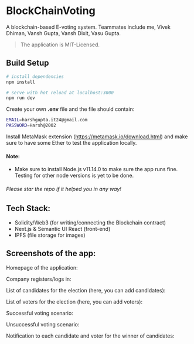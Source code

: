 # BlockChainVoting

A blockchain-based E-voting system. Teammates include me, Vivek Dhiman, Vansh Gupta, Vansh Dixit, Vasu Gupta.
> The application is MIT-Licensed.

## Build Setup

```bash
# install dependencies
npm install

# serve with hot reload at localhost:3000
npm run dev
```

Create your own <b>.env</b> file and the file should contain:
```bash
EMAIL=harshgupta.it24@gmail.com
PASSWORD=Harsh@2002
```
Install MetaMask extension (https://metamask.io/download.html) and make sure to have some Ether to test the application locally.

#### Note:
- Make sure to install Node.js v11.14.0 to make sure the app runs fine. Testing for other node versions is yet to be done.


###### Please star the repo if it helped you in any way!

## Tech Stack:

- Solidity/Web3 (for writing/connecting the Blockchain contract)
- Next.js & Semantic UI React (front-end)
- IPFS (file storage for images)

## Screenshots of the app:

Homepage of the application:



Company registers/logs in:



List of candidates for the election (here, you can add candidates):


List of voters for the election (here, you can add voters):


Successful voting scenario:



Unsuccessful voting scenario:


Notification to each candidate and voter for the winner of candidates:


